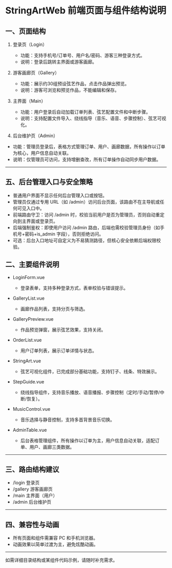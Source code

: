 # StringArtWeb 前端页面与组件结构说明

## 一、页面结构

1. 登录页（Login）
   - 功能：支持手机号/订单号、用户名/密码、游客三种登录方式。
   - 说明：登录后跳转主界面或游客画廊。

2. 游客画廊页（Gallery）
   - 功能：展示约30组预设弦艺作品，点击作品弹出预览。
   - 说明：游客可浏览和预览作品，不能编辑和保存。

3. 主界面（Main）
   - 功能：用户登录后自动加载订单列表、弦艺配置文件和中断步骤。
   - 说明：支持配置文件导入、绕线指导（音乐、语音、步骤控制）、弦艺可视化。

4. 后台维护页（Admin）
  - 功能：管理员登录后，表格方式管理订单、用户、画廊数据，所有操作以订单为核心，用户信息自动关联。
  - 说明：仅管理员可访问，支持增删查改，所有订单操作自动同步用户数据。

---
## 五、后台管理入口与安全策略

- 普通用户界面不显示任何后台管理入口或按钮。
- 管理员仅通过专用 URL（如 /admin）访问后台页面，该路由不在主导航或任何可见入口中。
- 前端路由守卫：访问 /admin 时，校验当前用户是否为管理员，否则自动重定向到主界面或登录页。
- 后端强制鉴权：即使用户访问 /admin 路由，后端也需校验管理员身份（如手机号+密码+is_admin 字段），否则拒绝访问。
- 可选：后台入口地址可自定义为不易猜测路径，但核心安全依赖后端权限校验。

## 二、主要组件说明

- LoginForm.vue
  - 登录表单，支持多种登录方式，表单校验与错误提示。

- GalleryList.vue
  - 画廊作品列表，支持分页与筛选。

- GalleryPreview.vue
  - 作品预览弹窗，展示弦艺效果，支持关闭。

- OrderList.vue
  - 用户订单列表，展示订单详情与状态。

- StringArt.vue
  - 弦艺可视化组件，已完成部分基础功能，支持钉子、线条、特效展示。

- StepGuide.vue
  - 绕线指导组件，支持音乐播放、语音播报、步骤控制（定时/手动/暂停/中断/恢复）。

- MusicControl.vue
  - 音乐选择与静音控制，支持多首背景音乐切换。

- AdminTable.vue
  - 后台表格管理组件，所有操作以订单为主，用户信息自动关联，适配订单、用户、画廊三类数据。

---

## 三、路由结构建议

- /login      登录页
- /gallery    游客画廊页
- /main       主界面（用户）
- /admin      后台维护页

---

## 四、兼容性与动画
- 所有页面和组件需兼容 PC 和手机浏览器。
- 动画效果以简单过渡为主，避免炫酷动画。

---

如需详细目录结构或某组件代码示例，请随时补充需求。
